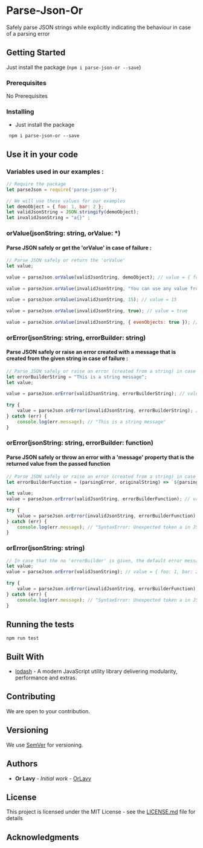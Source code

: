 # Parse-Json-Or
Safely parse JSON strings while explicitly indicating the behaviour in case of a parsing error


## Getting Started

Just install the package (``` npm i parse-json-or --save ```)


### Prerequisites

No Prerequisites

### Installing

* Just install the package

```
 npm i parse-json-or --save
```

## Use it in your code

### Variables used in our examples :
```javascript
// Require the package
let parseJson = require('parse-json-or');
  
// We will use these values for our examples
let demoObject = { foo: 1, bar: 2 };
let validJsonString = JSON.stringify(demoObject);
let invalidJsonString = "a{}" ;
```

### orValue(jsonString: string, orValue: *)
#### Parse JSON safely or get the 'orValue' in case of failure :
```javascript
// Parse JSON safely or return the 'orValue'
let value;
  
value = parseJson.orValue(validJsonString, demoObject); // value = { foo: 1, bar: 2 }  
  
value = parseJson.orValue(invalidJsonString, "You can use any value from any type"); // value = "You can use any value from any type"
  
value = parseJson.orValue(invalidJsonString, 15); // value = 15
  
value = parseJson.orValue(invalidJsonString, true); // value = true
  
value = parseJson.orValue(invalidJsonString, { evenObjects: true }); // value = { evenObjects: true }
```

### orError(jsonString: string, errorBuilder: string)
#### Parse JSON safely or raise an error created with a message that is created from the given string in case of failure :
```javascript
// Parse JSON safely or raise an error (created from a string) in case of failure
let errorBuilderString = "This is a string message";
let value;
  
value = parseJson.orError(validJsonString, errorBuilderString); // value = { foo: 1, bar: 2}
  
try {
    value = parseJson.orError(invalidJsonString, errorBuilderString); // error = "You can use value from any type";
} catch (err) {
    console.log(err.message); // "This is a string message"
}

```

### orError(jsonString: string, errorBuilder: function)
#### Parse JSON safely or throw an error with a 'message' property that is the returned value from the passed function 
```javascript
// Parse JSON safely or raise an error (created from a string) in case of failure
let errorBuilderFunction = (parsingError, originalString) => `${parsingError}:${originalString}`;
  
let value;
value = parseJson.orError(validJsonString, errorBuilderFunction); // value = { foo: 1, bar: 2}
  
try {
    value = parseJson.orError(invalidJsonString, errorBuilderFunction); 
} catch (err) {
    console.log(err.message); // "SyntaxError: Unexpected token a in JSON at position 0:a{}"; 
}

```

### orError(jsonString: string)
```javascript
// In case that the no 'errorBuilder' is given, the default error message will be used.
let value;
value = parseJson.orError(validJsonString); // value = { foo: 1, bar: 2}
  
try {
    value = parseJson.orError(invalidJsonString, errorBuilderFunction); // error = z
} catch (err) {
    console.log(err.message); // "SyntaxError: Unexpected token a in JSON at position 0"
}

``` 


## Running the tests

```
npm run test
```

## Built With

* [lodash](https://lodash.com/docs/) - A modern JavaScript utility library delivering modularity, performance and extras.

## Contributing

We are open to your contribution.

## Versioning

We use [SemVer](http://semver.org/) for versioning.

## Authors

* **Or Lavy** - *Initial work* - [OrLavy](https://github.com/OrLavy)

## License

This project is licensed under the MIT License - see the [LICENSE.md](LICENSE.md) file for details

## Acknowledgments

